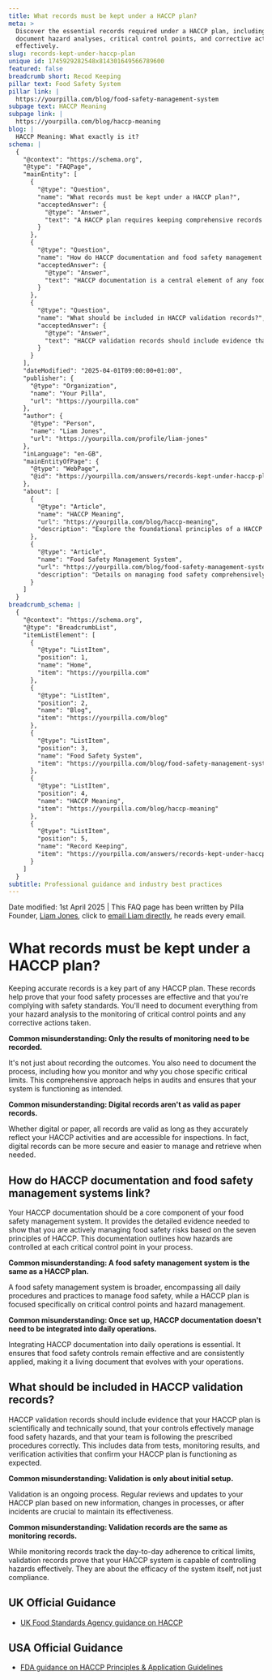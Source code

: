```yaml
---
title: What records must be kept under a HACCP plan?
meta: >
  Discover the essential records required under a HACCP plan, including how to
  document hazard analyses, critical control points, and corrective actions
  effectively.
slug: records-kept-under-haccp-plan
unique id: 1745929282548x814301649566789600
featured: false
breadcrumb short: Recod Keeping
pillar text: Food Safety System
pillar link: |
  https://yourpilla.com/blog/food-safety-management-system
subpage text: HACCP Meaning
subpage link: |
  https://yourpilla.com/blog/haccp-meaning
blog: |
  HACCP Meaning: What exactly is it?
schema: |
  {
    "@context": "https://schema.org",
    "@type": "FAQPage",
    "mainEntity": [
      {
        "@type": "Question",
        "name": "What records must be kept under a HACCP plan?",
        "acceptedAnswer": {
          "@type": "Answer",
          "text": "A HACCP plan requires keeping comprehensive records to prove the effectiveness of your food safety processes and compliance with safety standards. You need to document all aspects from hazard analysis, monitoring of critical control points, to any corrective actions taken. This helps during audits and ensures the system functions as intended. Digital and paper records are equally valid if they accurately reflect HACCP activities and are readily accessible during inspections."
        }
      },
      {
        "@type": "Question",
        "name": "How do HACCP documentation and food safety management systems link?",
        "acceptedAnswer": {
          "@type": "Answer",
          "text": "HACCP documentation is a central element of any food safety management system, providing necessary evidence of proactive food safety risk management based on HACCP's seven principles. This documentation is essential for outlining hazard control at each critical point in the food process and must be integrated into daily operations to maintain efficacy."
        }
      },
      {
        "@type": "Question",
        "name": "What should be included in HACCP validation records?",
        "acceptedAnswer": {
          "@type": "Answer",
          "text": "HACCP validation records should include evidence that your HACCP plan is scientifically and technically sound, and that it effectively manages food safety hazards with your team correctly following the set procedures. This involves data from tests, monitoring results, and verification activities confirming that the HACCP plan operates as expected. Validation is ongoing, requiring regular revisions based on new data, process changes, or incidents to ensure continual effectiveness."
        }
      }
    ],
    "dateModified": "2025-04-01T09:00:00+01:00",
    "publisher": {
      "@type": "Organization",
      "name": "Your Pilla",
      "url": "https://yourpilla.com"
    },
    "author": {
      "@type": "Person",
      "name": "Liam Jones",
      "url": "https://yourpilla.com/profile/liam-jones"
    },
    "inLanguage": "en-GB",
    "mainEntityOfPage": {
      "@type": "WebPage",
      "@id": "https://yourpilla.com/answers/records-kept-under-haccp-plan"
    },
    "about": [
      {
        "@type": "Article",
        "name": "HACCP Meaning",
        "url": "https://yourpilla.com/blog/haccp-meaning",
        "description": "Explore the foundational principles of a HACCP plan, which underpin reliable food safety compliance strategies."
      },
      {
        "@type": "Article",
        "name": "Food Safety Management System",
        "url": "https://yourpilla.com/blog/food-safety-management-system",
        "description": "Details on managing food safety comprehensively through systems built on HACCP principles."
      }
    ]
  }
breadcrumb_schema: |
  {
    "@context": "https://schema.org",
    "@type": "BreadcrumbList",
    "itemListElement": [
      {
        "@type": "ListItem",
        "position": 1,
        "name": "Home",
        "item": "https://yourpilla.com"
      },
      {
        "@type": "ListItem",
        "position": 2,
        "name": "Blog",
        "item": "https://yourpilla.com/blog"
      },
      {
        "@type": "ListItem",
        "position": 3,
        "name": "Food Safety System",
        "item": "https://yourpilla.com/blog/food-safety-management-system"
      },
      {
        "@type": "ListItem",
        "position": 4,
        "name": "HACCP Meaning",
        "item": "https://yourpilla.com/blog/haccp-meaning"
      },
      {
        "@type": "ListItem",
        "position": 5,
        "name": "Record Keeping",
        "item": "https://yourpilla.com/answers/records-kept-under-haccp-plan"
      }
    ]
  }
subtitle: Professional guidance and industry best practices
---
```


Date modified: 1st April 2025 | This FAQ page has been written by Pilla Founder, [Liam Jones](https://yourpilla.com/profile/liam-jones), click to [email Liam directly](https://mailto:liam@yourpilla.com), he reads every email.

# What records must be kept under a HACCP plan?

Keeping accurate records is a key part of any HACCP plan. These records help prove that your food safety processes are effective and that you're complying with safety standards. You'll need to document everything from your hazard analysis to the monitoring of critical control points and any corrective actions taken.

**Common misunderstanding: Only the results of monitoring need to be recorded.**

It's not just about recording the outcomes. You also need to document the process, including how you monitor and why you chose specific critical limits. This comprehensive approach helps in audits and ensures that your system is functioning as intended.

**Common misunderstanding: Digital records aren't as valid as paper records.**

Whether digital or paper, all records are valid as long as they accurately reflect your HACCP activities and are accessible for inspections. In fact, digital records can be more secure and easier to manage and retrieve when needed.

## How do HACCP documentation and food safety management systems link?

Your HACCP documentation should be a core component of your food safety management system. It provides the detailed evidence needed to show that you are actively managing food safety risks based on the seven principles of HACCP. This documentation outlines how hazards are controlled at each critical control point in your process.

**Common misunderstanding: A food safety management system is the same as a HACCP plan.**

A food safety management system is broader, encompassing all daily procedures and practices to manage food safety, while a HACCP plan is focused specifically on critical control points and hazard management.

**Common misunderstanding: Once set up, HACCP documentation doesn't need to be integrated into daily operations.**

Integrating HACCP documentation into daily operations is essential. It ensures that food safety controls remain effective and are consistently applied, making it a living document that evolves with your operations.

## What should be included in HACCP validation records?

HACCP validation records should include evidence that your HACCP plan is scientifically and technically sound, that your controls effectively manage food safety hazards, and that your team is following the prescribed procedures correctly. This includes data from tests, monitoring results, and verification activities that confirm your HACCP plan is functioning as expected.

**Common misunderstanding: Validation is only about initial setup.**

Validation is an ongoing process. Regular reviews and updates to your HACCP plan based on new information, changes in processes, or after incidents are crucial to maintain its effectiveness.

**Common misunderstanding: Validation records are the same as monitoring records.**

While monitoring records track the day-to-day adherence to critical limits, validation records prove that your HACCP system is capable of controlling hazards effectively. They are about the efficacy of the system itself, not just compliance.

## UK Official Guidance

-   [UK Food Standards Agency guidance on HACCP](https://www.gov.uk/food-safety-hazard-analysis)

## USA Official Guidance

-   [FDA guidance on HACCP Principles & Application Guidelines](https://www.fda.gov/food/hazard-analysis-critical-control-point-haccp/haccp-principles-application-guidelines)
